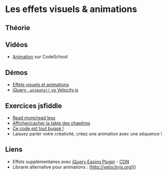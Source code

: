 # Les effets visuels & animations #

## Théorie ##

## Vidéos ##

- [Animation](http://try.jquery.com/levels/5/sections/7) sur CodeSchool

## Démos ##

- [Effets visuels et animations](https://jsfiddle.net/bfcepegra/vnr5mxz8/)
- [jQuery `.animate()` vs Velocity.js](https://jsfiddle.net/bfcepegra/swwu6x5b/)

## Exercices jsfiddle ##

- [Read more/read less](https://jsfiddle.net/bfcepegra/byyuq4wb/)
- [Afficher/cacher la table des chapitres](http://jsfiddle.net/bfcepegra/5b47uhpv/)
- [Ce code est tout buggé !](http://jsfiddle.net/bfcepegra/23aqk367/)
- Laissez parler votre créativité, créez une animation avec une séquence !

## Liens ##

- Effets supplémentaires avec [jQuery Easing Plugin](http://gsgd.co.uk/sandbox/jquery/easing/) - [CDN](https://cdnjs.cloudflare.com/ajax/libs/jquery-easing/1.4.1/jquery.easing.min.js)
- Librarie alternative pour animations : [http://velocityjs.org]()
